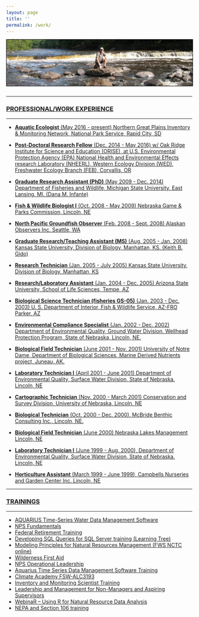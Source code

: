 ```yaml
---
layout: page
title: ''
permalink: /work/
---
```

<a href="http://dthor.github.io/" title="Darren Thornbrugh, Ph.D."><img class="pure-img" src="/images/upNmi_1335x330.jpg" width="" height="" style="margin-bottom:10px; border:1px solid #000000;" alt="Darren Thornbrugh, Ph.D.">

***

### PROFESSIONAL/WORK EXPERIENCE 

*** 

- **Aquatic Ecologist** (May 2016 - present) Northern Great Plains Inventory & Monitoring Network, National Park Service, Rapid City, SD

- **Post-Doctoral Research Fellow** (Dec. 2014 - May 2016) w/ Oak Ridge Institute for Science and Education (ORISE), at U.S. Environmental Protection Agency (EPA) National Health and Environmental Effects research Laboratory (NHEERL), Western Ecology Division (WED), Freshwater Ecology Branch (FEB), Corvallis, OR	
	
- **Graduate Research Assistant (PhD)** (May 2009 - Dec. 2014) Department of Fisheries and Wildlife, Michigan State University, East Lansing, MI. (Dana M. Infante)

- **Fish & Wildlife Biologist I** (Oct. 2008 - May 2009) Nebraska Game & Parks Commission, Lincoln, NE

- **North Pacific Groundfish Observer** (Feb. 2008 - Sept. 2008) Alaskan Observers Inc. Seattle, WA

- **Graduate Research/Teaching Assistant (MS)** (Aug. 2005 - Jan. 2008) Kansas State	University, Division of Biology, Manhattan, KS. (Keith	B. Gido)

- **Research Technician** (Jan. 2005 - July 2005) Kansas State University, Division of Biology, Manhattan, KS

- **Research/Laboratory Assistant** (Jan. 2004 - Dec. 2005) Arizona State University, School of Life Sciences, Tempe, AZ

- **Biological Science Technician (fisheries GS-05)** (Jan. 2003 - Dec. 2003) U. S. Department of Interior, Fish & Wildlife Service, AZ-FRO Parker, AZ

- **Environmental Compliance Specialist** (Jan. 2002 - Dec. 2002) Department of Environmental Quality, Ground Water Division, Wellhead Protection Program, State of Nebraska, Lincoln, NE.

- **Biological Field Technician** (June 2001 - Nov. 2001) University of Notre Dame, Department of Biological Sciences, Marine Derived Nutrients project, Juneau, AK.

- **Laboratory Technician I** (April 2001 - June 2001) Department of Environmental Quality, Surface Water Division, State of Nebraska. Lincoln, NE

- **Cartographic Technician** (Nov. 2000 - March 2001) Conservation and Survey Division, University of Nebraska, Lincoln, NE

- **Biological Technician** (Oct. 2000 - Dec. 2000), McBride Benthic Consulting Inc., Lincoln, NE.

- **Biological Field Technician** (June 2000) Nebraska Lakes Management Lincoln, NE

- **Laboratory Technician I** (June 1999 - Aug. 2000), Department of Environmental Quality, Surface Water Division, State of Nebraska. Lincoln, NE

- **Horticulture Assistant** (March 1999 - June 1999), Campbells Nurseries and Garden Center Inc. Lincoln, NE

***

### TRAININGS

*** 
-	AQUARIUS Time-Series Water Data Management Software 
-	NPS Fundamentals
-	Federal Retirement Training
-	Developing SQL Queries for SQL Server training (Learning Tree)
-	Modeling Principles for Natural Resources Management (FWS NCTC online)
-	Wilderness First Aid
-	NPS Operational Leadership
-	Aquarius Time Series Data Management Software Training
-	Climate Academy FSW-ALC3193
-	Inventory and Monitoring Scientist Training
-	Leadership and Management for Non-Managers and Aspiring Supervisors
-	WebinaR – Using R for Natural Resource Data Analysis
-	NEPA and Section 106 training
